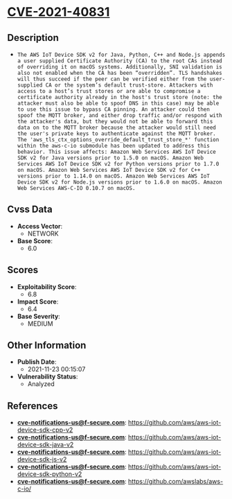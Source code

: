 
# [CVE-2021-40831](https://cve.mitre.org/cgi-bin/cvename.cgi?name=CVE-2021-40831)

## Description

- `The AWS IoT Device SDK v2 for Java, Python, C++ and Node.js appends a user supplied Certificate Authority (CA) to the root CAs instead of overriding it on macOS systems. Additionally, SNI validation is also not enabled when the CA has been “overridden”. TLS handshakes will thus succeed if the peer can be verified either from the user-supplied CA or the system’s default trust-store. Attackers with access to a host’s trust stores or are able to compromise a certificate authority already in the host's trust store (note: the attacker must also be able to spoof DNS in this case) may be able to use this issue to bypass CA pinning. An attacker could then spoof the MQTT broker, and either drop traffic and/or respond with the attacker's data, but they would not be able to forward this data on to the MQTT broker because the attacker would still need the user's private keys to authenticate against the MQTT broker. The 'aws_tls_ctx_options_override_default_trust_store_*' function within the aws-c-io submodule has been updated to address this behavior. This issue affects: Amazon Web Services AWS IoT Device SDK v2 for Java versions prior to 1.5.0 on macOS. Amazon Web Services AWS IoT Device SDK v2 for Python versions prior to 1.7.0 on macOS. Amazon Web Services AWS IoT Device SDK v2 for C++ versions prior to 1.14.0 on macOS. Amazon Web Services AWS IoT Device SDK v2 for Node.js versions prior to 1.6.0 on macOS. Amazon Web Services AWS-C-IO 0.10.7 on macOS.`

## Cvss Data

- **Access Vector**:
  - NETWORK
- **Base Score**:
  - 6.0

## Scores

- **Exploitability Score**:
  - 6.8
- **Impact Score**:
  - 6.4
- **Base Severity**:
  - MEDIUM

## Other Information

- **Publish Date**:
  - 2021-11-23 00:15:07
- **Vulnerability Status**:
  - Analyzed

## References

- **cve-notifications-us@f-secure.com**: https://github.com/aws/aws-iot-device-sdk-cpp-v2
- **cve-notifications-us@f-secure.com**: https://github.com/aws/aws-iot-device-sdk-java-v2
- **cve-notifications-us@f-secure.com**: https://github.com/aws/aws-iot-device-sdk-js-v2
- **cve-notifications-us@f-secure.com**: https://github.com/aws/aws-iot-device-sdk-python-v2
- **cve-notifications-us@f-secure.com**: https://github.com/awslabs/aws-c-io/
